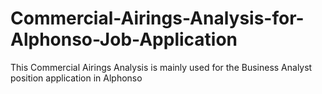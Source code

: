 # Commercial-Airings-Analysis-for-Alphonso-Job-Application
This Commercial Airings Analysis is mainly used for the Business Analyst position application in Alphonso
